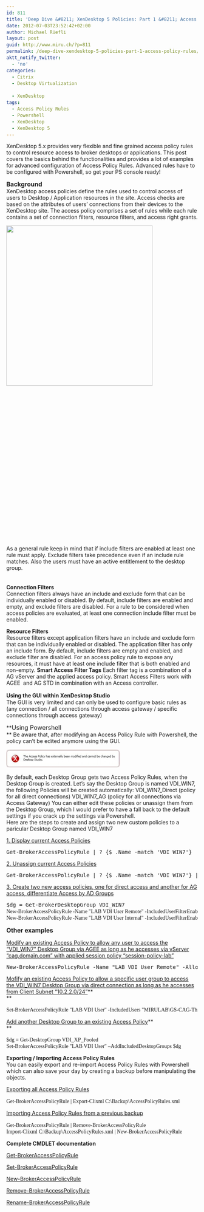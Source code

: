 ```yaml
---
id: 811
title: 'Deep Dive &#8211; XenDesktop 5 Policies: Part 1 &#8211; Access Policy Rules'
date: 2012-07-03T23:52:42+02:00
author: Michael Rüefli
layout: post
guid: http://www.miru.ch/?p=811
permalink: /deep-dive-xendesktop-5-policies-part-1-access-policy-rules/
aktt_notify_twitter:
  - 'no'
categories:
  - Citrix
  - Desktop Virtualization
  
  - XenDesktop
tags:
  - Access Policy Rules
  - Powershell
  - XenDesktop
  - XenDesktop 5
---
```

XenDesktop 5.x provides very flexible and fine grained access policy rules to control resource access to broker desktops or applications. This post covers the basics behind the functionalities and provides a lot of examples for advanced configuration of Access Policy Rules. Advanced rules have to be configured with Powershell, so get your PS console ready!

<span style="font-size: 12pt;"><strong>Background</strong></span>  
XenDesktop access policies define the rules used to control access of users to Desktop / Application resources in the site. Access checks are based on the attributes of users&#8217; connections from their devices to the XenDesktop site. The access policy comprises a set of rules while each rule contains a set of connection filters, resource filters, and access right grants.

[<img class="alignleft size-medium wp-image-835" title="AccessPolicyRules" src="../images/2012/07/AccessPolicyRules-273x300.jpg" alt="" width="385" height="422" srcset="../images/2012/07/AccessPolicyRules-273x300.jpg 273w, ../images/2012/07/AccessPolicyRules-933x1024.jpg 933w, ../images/2012/07/AccessPolicyRules.jpg 1405w" sizes="(max-width: 385px) 100vw, 385px" />](../images/2012/07/AccessPolicyRules.jpg)

&nbsp;

&nbsp;

&nbsp;

&nbsp;

&nbsp;

&nbsp;

&nbsp;

&nbsp;

&nbsp;

&nbsp;

&nbsp;

&nbsp;

&nbsp;

As a general rule keep in mind that if include filters are enabled at least one rule must apply. Exclude filters take precedence even if an include rule matches. Also the users must have an active entitlement to the desktop group.

<span style="font-size: 12pt;"><strong><br /> </strong></span>**Connection Filters**  
Connection filters always have an include and exclude form that can be individually enabled or disabled. By default, include filters are enabled and empty, and exclude filters are disabled. For a rule to be considered when access policies are evaluated, at least one connection include filter must be enabled.

**Resource Filters**  
Resource filters except application filters have an include and exclude form that can be individually enabled or disabled. The application filter has only an include form. By default, include filters are empty and enabled, and exclude filter are disabled. For an access policy rule to expose any resources, it must have at least one include filter that is both enabled and non-empty. **Smart Access Filter Tags** Each filter tag is a combination of a AG vServer and the applied access policy. Smart Access Filters work with AGEE  and AG STD in combination with an Access controller.

<span style="font-size: 12pt;"><strong> </strong></span>**Using the GUI within XenDesktop Studio**  
The GUI is very limited and can only be used to configure basic rules as (any connection / all connections through access gateway / specific connections through access gateway)

**<span style="font-size: 12pt;">Using Powershell</span>  
** Be aware that, after modifying an Access Policy Rule with Powershell, the policy can&#8217;t be edited anymore using the GUI.

![](../images/2012/07/APR-GUI-error-300x47.jpg) 

By default, each Desktop Group gets two Access Policy Rules, when the Desktop Group is created. Let&#8217;s say the Desktop Group is named VDI\_WIN7, the following Policies will be created automatically: VDI\_WIN7\_Direct (policy for all direct connections) VDI\_WIN7_AG (policy for all connections via Access Gateway) You can either edit these policies or unassign them from the Desktop Group, which I would prefer to have a fall back to the default settings if you crack up the settings via Powershell.  
Here are the steps to create and assign two new custom policies to a paricular Desktop Group named VDI_WIN7

<span style="text-decoration: underline;">1. Display current Access Policies</span>

<pre>Get-BrokerAccessPolicyRule | ? {$_.Name -match 'VDI_WIN7'}</pre>

<span style="text-decoration: underline;">2. Unassign current Access Policies</span>

<pre>Get-BrokerAccessPolicyRule | ? {$_.Name -match 'VDI_WIN7'} | Set-BrokerAccessPolicyRule -IncludedDesktopGroups @()</pre>

<span style="text-decoration: underline;">3. Create two new access policies, one for direct access and another for AG access, differentiate Access by AD Groups</span> <span style="text-decoration: underline;"></span> <span style="text-decoration: underline;"></span>

<pre>$dg = Get-BrokerDesktopGroup VDI_WIN7<span style="font-family: Consolas;">
New-BrokerAccessPolicyRule -Name "LAB VDI User Remote" -IncludedUserFilterEnabled $true -IncludedDesktopGroupFilterEnabled $true –IncludedUsers "MIRULAB\GS-CAG-VDI-User" -IncludedDesktopGroups $dg -AllowedProtocols 'HDX' -AllowedConnections ViaAG</span><span style="font-family: Consolas;">
New-BrokerAccessPolicyRule -Name "LAB VDI User Internal" -IncludedUserFilterEnabled $true -IncludedDesktopGroupFilterEnabled $true –IncludedUsers "MIRULAB\GS-VDI-User" -IncludedDesktopGroups $dg -AllowedProtocols 'HDX' -AllowedConnections NotViaAG
</span></pre>

<span style="font-size: 12pt;"><strong>Other examples<br /> </strong></span>

<span style="text-decoration: underline;">Modify an existing Access Policy to allow any user to access the &#8220;VDI_WIN7&#8221; Desktop Group via AGEE as long as he accesses via vServer &#8220;cag.domain.com&#8221; with applied session policy &#8220;session-policy-lab&#8221;</span>

<pre>New-BrokerAccessPolicyRule -Name "LAB VDI User Remote" -AllowedUsers AnyAuthenticated -IncludedSmartAccessFiltersEnabled $true -IncludedSmartAccessTags "cag.domain.com:session-policy-lab"</pre>

<span style="text-decoration: underline;">Mofify an existing Access Policy to allow a specific user group to access the VDI_WIN7 Desktop Group via direct connection as long as he accesses from Client Subnet &#8220;10.2.2.0/24&#8221;</span>**  
** 

<pre><span style="font-family: Consolas;">Set-BrokerAccessPolicyRule "LAB VDI User" -IncludedUsers "MIRULAB\GS-CAG-Thin-Access" -IncludedClientIPFilterEnabled $true -IncludedClientIPs "10.2.1.0/24"
</span></pre>

<span style="text-decoration: underline;">Add another Desktop Group to an existing Access Policy</span>**  
** 

<pre><span style="font-family: Consolas;">$dg = Get-DesktopGroup VDI_XP_Pooled
Set-BrokerAccessPolicyRule "LAB VDI User" –AddIncludedDesktopGroups $dg</span><strong>
</strong></pre>

**Exporting / Importing Access Policy Rules**  
You can easily export and re-import Access Policy Rules with Powershell which can also save your day by creating a backup before manipulating the objects.

<span style="text-decoration: underline;">Exporting all Access Policy Rules</span> <span style="font-family: Consolas;"></span>

<pre><span style="font-family: Consolas;">Get-BrokerAccessPolicyRule | Export-Clixml C:\Backup\AccessPolicyRules.xml
</span></pre>

<span style="text-decoration: underline;">Importing Access Policy Rules from a previous backup</span> <span style="font-family: Consolas;"></span>

<pre><span style="font-family: Consolas;">Get-BrokerAccessPolicyRule | Remove-BrokerAccessPolicyRule
Import-Clixml C:\Backup\AccessPolicyRules.xml | New-BrokerAccessPolicyRule
</span></pre>

**Complete CMDLET documentation**

<a href="http://support.citrix.com/static/kc/CTX127254/help/Get-BrokerAccessPolicyRule.html" target="_blank">Get-BrokerAccessPolicyRule</a><a href="http://support.citrix.com/static/kc/CTX127254/help/Set-BrokerAccessPolicyRule.html" target="_blank"></a>

<a href="http://support.citrix.com/static/kc/CTX127254/help/Set-BrokerAccessPolicyRule.html" target="_blank">Set-BrokerAccessPolicyRule</a>

<a href="http://support.citrix.com/static/kc/CTX127254/help/New-BrokerAccessPolicyRule.html" target="_blank">New-BrokerAccessPolicyRule</a>

<a href="http://support.citrix.com/static/kc/CTX127254/help/Remove-BrokerAccessPolicyRule.html" target="_blank">Remove-BrokerAccessPolicyRule</a>

<a href="http://support.citrix.com/static/kc/CTX127254/help/Rename-BrokerAccessPolicyRule.html" target="_blank">Rename-BrokerAccessPolicyRule</a>
